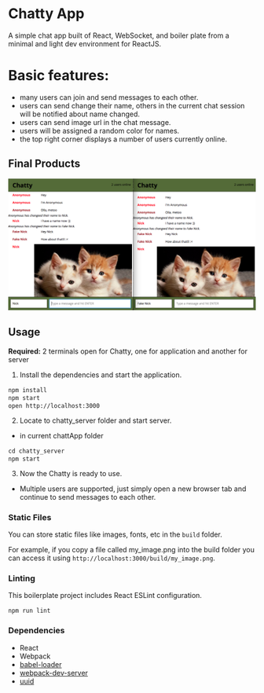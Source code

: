 Chatty App
=====================

A simple chat app built of React, WebSocket, and boiler plate from a minimal and light dev environment for ReactJS.

# Basic features:
- many users can join and send messages to each other.
- users can send change their name, others in the current chat session will be notified about name changed.
- users can send image url in the chat message.
- users will be assigned a random color for names.
- the top right corner displays a number of users currently online.

## Final Products
!["Sceenshot of Chatty"](https://github.com/tienhoah/chatty-app/blob/master/docs/chatty_app.png)

## Usage

**Required:** 2 terminals open for Chatty, one for application and another for server

1. Install the dependencies and start the application.

```
npm install
npm start
open http://localhost:3000
```

2. Locate to chatty_server folder and start server.
- in current chattApp folder
```
cd chatty_server
npm start
```
3. Now the Chatty is ready to use.
- Multiple users are supported, just simply open a new browser tab and continue to send messages to each other.

### Static Files

You can store static files like images, fonts, etc in the `build` folder.

For example, if you copy a file called my_image.png into the build folder you can access it using `http://localhost:3000/build/my_image.png`.

### Linting

This boilerplate project includes React ESLint configuration.

```
npm run lint
```

### Dependencies

* React
* Webpack
* [babel-loader](https://github.com/babel/babel-loader)
* [webpack-dev-server](https://github.com/webpack/webpack-dev-server)
* [uuid](https://www.npmjs.com/package/uuid)
